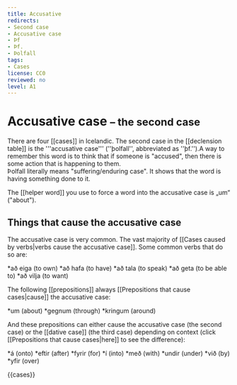 ```yaml
---
title: Accusative
redirects:
- Second case
- Accusative case
- Þf
- Þf.
- Þolfall
tags:
- Cases
license: CC0
reviewed: no
level: A1
---
```


# Accusative case <small>– the second case</small>

There are four [[cases]] in Icelandic. The second case in the [[declension table]] is the '''accusative case''' (''þolfall'', abbreviated as ''þf.'').<note>A way to remember this word is to think that if someone is "accused", then there is some action that is happening to them.<br/>Þolfall literally means "suffering/enduring case".</note> It shows that the word is having something done to it.

The [[helper word]] you use to force a word into the accusative case is „um“ ("about").

## Things that cause the accusative case
The accusative case is very common. The vast majority of [[Cases caused by verbs|verbs cause the accusative case]]. Some common verbs that do so are:

*að eiga (to own)
*að hafa (to have)
*að tala (to speak)
*að geta (to be able to)
*að vilja (to want)

The following [[prepositions]] always [[Prepositions that cause cases|cause]] the accusative case:

*um (about)
*gegnum (through)
*kringum (around)

And these prepositions can either cause the accusative case (the second case) or the [[dative case]] (the third case) depending on context (click [[Prepositions that cause cases|here]] to see the difference):

*á (onto)
*eftir (after)
*fyrir (for)
*í (into)
*með (with)
*undir (under)
*við (by)
*yfir (over)

{{cases}}
